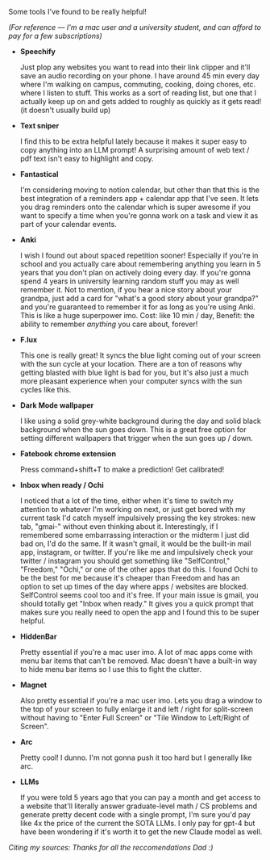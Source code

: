 Some tools I've found to be really helpful!

*(For reference — I'm a mac user and a university student, and can afford to pay for a few subscriptions)*

- **Speechify**

	Just plop any websites you want to read into their link clipper and it'll save an audio recording on your phone. I have around 45 min every day where I'm walking on campus, commuting, cooking, doing chores, etc. where I listen to stuff. This works as a sort of reading list, but one that I actually keep up on and gets added to roughly as quickly as it gets read! (it doesn't usually build up)

- **Text sniper**

	I find this to be extra helpful lately because it makes it super easy to copy anything into an LLM prompt! A surprising amount of web text / pdf text isn't easy to highlight and copy. 

- **Fantastical**

	I'm considering moving to notion calendar, but other than that this is the best integration of a reminders app + calendar app that I've seen. It lets you drag reminders onto the calendar which is super awesome if you want to specify a time when you're gonna work on a task and view it as part of your calendar events.

- **Anki**

	I wish I found out about spaced repetition sooner! Especially if you're in school and you actually care about remembering anything you learn in 5 years that you don't plan on actively doing every day. If you're gonna spend 4 years in university learning random stuff you may as well remember it.
	Not to mention, if you hear a nice story about your grandpa, just add a card for "what's a good story about your grandpa?" and you're guaranteed to remember it for as long as you're using Anki. This is like a huge superpower imo. Cost: like 10 min / day, Benefit: the ability to remember *anything* you care about, forever!

- **F.lux**

	This one is really great! It syncs the blue light coming out of your screen with the sun cycle at your location. There are a ton of reasons why getting blasted with blue light is bad  for you, but it's also just a much more pleasant experience when your computer syncs with the sun cycles like this. 

- **Dark Mode wallpaper**

	I like using a solid grey-white background during the day and solid black background when the sun goes down. This is a great free option for setting different wallpapers that trigger when the sun goes up / down.

- **Fatebook chrome extension**

  Press command+shift+T to make a prediction! Get calibrated!

- **Inbox when ready / Ochi**

	I noticed that a lot of the time, either when it's time to switch my attention to whatever I'm working on next, or just get bored with my current task I'd catch myself impulsively pressing the key strokes: new tab, "gmai-" without even thinking about it. Interestingly, if I remembered some embarrassing interaction or the midterm I just did bad on, I'd do the same. If it wasn't gmail, it would be the built-in mail app, instagram, or twitter.
	If you're like me and impulsively check your twitter / instagram you should get something like "SelfControl," "Freedom," "Ochi," or one of the other apps that do this. I found Ochi to be the best for me because it's cheaper than Freedom and has an option to set up times of the day where apps / websites are blocked. SelfControl seems cool too and it's free.
	If your main issue is gmail, you should totally get "Inbox when ready." It gives you a quick prompt that makes sure you really need to open the app and I found this to be super helpful.

- **HiddenBar**

	Pretty essential if you're a mac user imo. A lot of mac apps come with menu bar items that can't be removed. Mac doesn't have a built-in way to hide menu bar items so I use this to fight the clutter.

- **Magnet**

	Also pretty essential if you're a mac user imo. Lets you drag a window to the top of your screen to fully enlarge it and left / right for split-screen without having to "Enter Full Screen" or "Tile Window to Left/Right of Screen".

- **Arc**

	Pretty cool! I dunno. I'm not gonna push it too hard but I generally like arc.

- **LLMs**

	If you were told 5 years ago that you can pay a month and get access to a website that'll literally answer graduate-level math / CS problems and generate pretty decent code with a single prompt, I'm sure you'd pay like 4x the price of the current the SOTA LLMs. I only pay for gpt-4 but have been wondering if it's worth it to get the new Claude model as well.

*Citing my sources: Thanks for all the reccomendations Dad :)*
